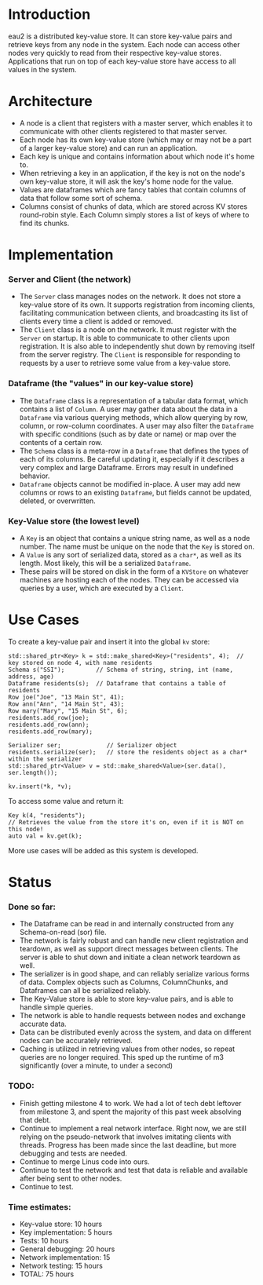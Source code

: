 # Introduction
eau2 is a distributed key-value store. It can store key-value pairs and retrieve keys from any node in the system. Each node can access other nodes very quickly to read from their respective key-value stores. Applications that run on top of each key-value store have access to all values in the system.

# Architecture
* A node is a client that registers with a master server, which enables it to communicate with other clients registered to that master server.
* Each node has its own key-value store (which may or may not be a part of a larger key-value store) and can run an application.
* Each key is unique and contains information about which node it's home to. 
* When retrieving a key in an application, if the key is not on the node's own key-value store, it will ask the key's home node for the value. 
* Values are dataframes which are fancy tables that contain columns of data that follow some sort of schema.
* Columns consist of chunks of data, which are stored across KV stores round-robin style. Each Column simply stores a list of keys of where to find its chunks.

# Implementation
### Server and Client (the network)
* The `Server` class manages nodes on the network. It does not store a key-value store of its own. It supports registration from incoming clients, facilitating communication between clients, and broadcasting its list of clients every time a client is added or removed.
* The `Client` class is a node on the network. It must register with the `Server` on startup. It is able to communicate to other clients upon registration. It is also able to independently shut down by removing itself from the server registry. The `Client` is responsible for responding to requests by a user to retrieve some value from a key-value store. 

### Dataframe (the "values" in our key-value store)
* The `Dataframe` class is a representation of a tabular data format, which contains a list of `Column`. A user may gather data about the data in a `Dataframe` via various querying methods, which allow querying by row, column, or row-column coordinates. A user may also filter the `Dataframe` with specific conditions (such as by date or name) or map over the contents of a certain row.
* The `Schema` class is a meta-row in a `Dataframe` that defines the types of each of its columns. Be careful updating it, especially if it describes a very complex and large Dataframe. Errors may result in undefined behavior.
* `Dataframe` objects cannot be modified in-place. A user may add new columns or rows to an existing `Dataframe`, but fields cannot be updated, deleted, or overwritten.

### Key-Value store (the lowest level)
* A `Key` is an object that contains a unique string name, as well as a node number. The name must be unique on the node that the `Key` is stored on.
* A `Value` is any sort of serialized data, stored as a `char*`, as well as its length. Most likely, this will be a serialized `Dataframe`.
* These pairs will be stored on disk in the form of a `KVStore` on whatever machines are hosting each of the nodes. They can be accessed via queries by a user, which are executed by a `Client`.

# Use Cases
To create a key-value pair and insert it into the global `kv` store:
```
std::shared_ptr<Key> k = std::make_shared<Key>("residents", 4);  // key stored on node 4, with name residents
Schema s("SSI");         // Schema of string, string, int (name, address, age)
Dataframe residents(s);  // Dataframe that contains a table of residents
Row joe("Joe", "13 Main St", 41);
Row ann("Ann", "14 Main St", 43);
Row mary("Mary", "15 Main St", 6);
residents.add_row(joe);
residents.add_row(ann);
residents.add_row(mary);

Serializer ser;             // Serializer object
residents.serialize(ser);   // store the residents object as a char* within the serializer
std::shared_ptr<Value> v = std::make_shared<Value>(ser.data(), ser.length());

kv.insert(*k, *v);
```
To access some value and return it:
```
Key k(4, "residents");
// Retrieves the value from the store it's on, even if it is NOT on this node!
auto val = kv.get(k);
```
More use cases will be added as this system is developed.

# Status
### Done so far:
* The Dataframe can be read in and internally constructed from any Schema-on-read (sor) file. 
* The network is fairly robust and can handle new client registration and teardown, as well as support direct messages between clients. The server is able to shut down and initiate a clean network teardown as well. 
* The serializer is in good shape, and can reliably serialize various forms of data. Complex objects such as Columns, ColumnChunks, and Dataframes can all be serialized reliably.
* The Key-Value store is able to store key-value pairs, and is able to handle simple queries.
* The network is able to handle requests between nodes and exchange accurate data.
* Data can be distributed evenly across the system, and data on different nodes can be accurately retrieved.
* Caching is utilized in retrieving values from other nodes, so repeat queries are no longer required. This sped up the runtime of m3 significantly (over a minute, to under a second)

### TODO:
* Finish getting milestone 4 to work. We had a lot of tech debt leftover from milestone 3, and spent the majority of this past week absolving that debt.
* Continue to implement a real network interface. Right now, we are still relying on the pseudo-network that involves imitating clients with threads. Progress has been made since the last deadline, but more debugging and tests are needed.
* Continue to merge Linus code into ours.
* Continue to test the network and test that data is reliable and available after being sent to other nodes.
* Continue to test.

### Time estimates:
* Key-value store: 10 hours
* Key implementation: 5 hours
* Tests: 10 hours
* General debugging: 20 hours
* Network implementation: 15
* Network testing: 15 hours
* TOTAL: 75 hours